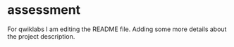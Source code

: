 # assessment
For qwiklabs
I am editing the README file. Adding some more details about the project description.
